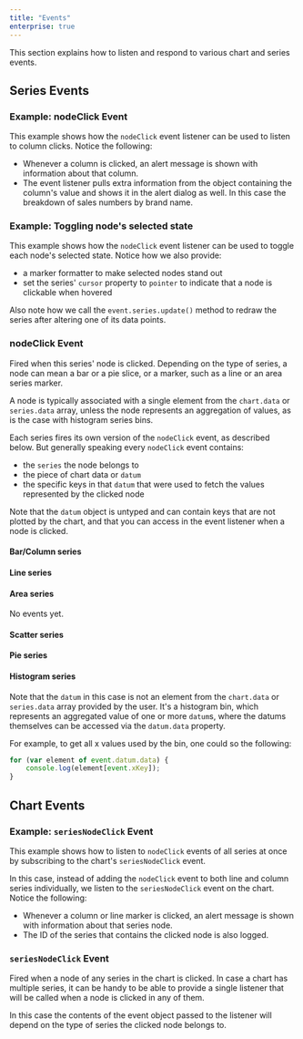 ```yaml
---
title: "Events"
enterprise: true
---
```


This section explains how to listen and respond to various chart and series events.

## Series Events

### Example: nodeClick Event

This example shows how the `nodeClick` event listener can be used to listen to column clicks. Notice the following:

- Whenever a column is clicked, an alert message is shown with information about that column.
- The event listener pulls extra information from the object containing the column's value and shows it in the alert dialog as well. In this case the breakdown of sales numbers by brand name.

<chart-example title='Node Click Event' name='node-click-event' type='generated'></chart-example>

### Example: Toggling node's selected state

This example shows how the `nodeClick` event listener can be used to toggle each node's selected state.
Notice how we also provide:

- a marker formatter to make selected nodes stand out
- set the series' `cursor` property to `pointer` to indicate that a node is clickable when hovered

Also note how we call the `event.series.update()` method to redraw the series after altering one of its data points.

<chart-example title='Node Click Event' name='node-click-select' type='generated'></chart-example>

### nodeClick Event

Fired when this series' node is clicked. Depending on the type of series, a node can mean a bar or a pie slice, or a marker, such as a line or an area series marker.

A node is typically associated with a single element from the `chart.data` or `series.data` array, unless the node represents an aggregation of values, as is the case with histogram series bins.

Each series fires its own version of the `nodeClick` event, as described below. But generally speaking every `nodeClick` event contains:

- the `series` the node belongs to
- the piece of chart data or `datum`
- the specific keys in that `datum` that were used to fetch the values represented by the clicked node

Note that the `datum` object is untyped and can contain keys that are not plotted by the chart, and that you can access in the event listener when a node is clicked.

#### Bar/Column series

<api-documentation source='charts-api/api.json' section='bar.listeners' config='{ "showSnippets": true, "skipHeader": true }'></api-documentation>

#### Line series

<api-documentation source='charts-api/api.json' section='line.listeners' config='{ "showSnippets": true, "skipHeader": true }'></api-documentation>

#### Area series

No events yet.

<!-- <api-documentation source='charts-api/api.json' section='area.listeners' config='{ "showSnippets": true, "skipHeader": true }'></api-documentation> -->

#### Scatter series

<api-documentation source='charts-api/api.json' section='scatter.listeners' config='{ "showSnippets": true, "skipHeader": true }'></api-documentation>

#### Pie series

<api-documentation source='charts-api/api.json' section='pie.listeners' config='{ "showSnippets": true, "skipHeader": true }'></api-documentation>

#### Histogram series

<api-documentation source='charts-api/api.json' section='histogram.listeners' config='{ "showSnippets": true, "skipHeader": true }'></api-documentation>

Note that the `datum` in this case is not an element from the `chart.data` or `series.data` array provided by the user. It's a histogram bin, which represents an aggregated value of one or more `datum`s, where the datums themselves can be accessed via the `datum.data` property.

For example, to get all x values used by the bin, one could so the following:

```js
for (var element of event.datum.data) {
    console.log(element[event.xKey]);
}
```

## Chart Events

### Example: `seriesNodeClick` Event

This example shows how to listen to `nodeClick` events of all series at once by subscribing to the chart's `seriesNodeClick` event.

In this case, instead of adding the `nodeClick` event to both line and column series individually, we listen to the `seriesNodeClick` event on the chart. Notice the following:

- Whenever a column or line marker is clicked, an alert message is shown with information about that series node.
- The ID of the series that contains the clicked node is also logged.

<chart-example title='Node Click Event' name='series-node-click-event' type='generated'></chart-example>

### `seriesNodeClick` Event

Fired when a node of any series in the chart is clicked. In case a chart has multiple series, it can be handy to be able to provide a single listener that will be called when a node is clicked in any of them.

In this case the contents of the event object passed to the listener will depend on the type of series the clicked node belongs to.

<!-- <api-documentation source='charts-api/api.json' section='chart.legend.listeners' config='{ "showSnippets": true, "skipHeader": true }'></api-documentation> -->